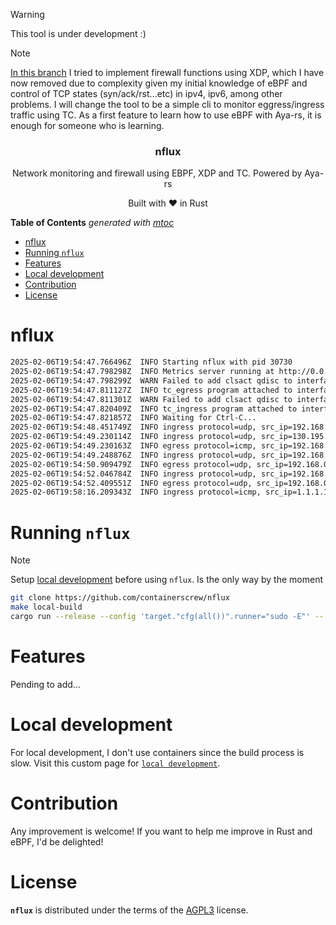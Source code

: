 > [!WARNING]
> This tool is under development :)

> [!NOTE]
> [In this branch](https://github.com/containerscrew/nflux/tree/old-20250206) I tried to implement firewall functions using XDP, which I have now removed due to complexity given my initial knowledge of eBPF and control of TCP states (syn/ack/rst...etc) in ipv4, ipv6, among other problems. I will change the tool to be a simple cli to monitor eggress/ingress traffic using TC. As a first feature to learn how to use eBPF with Aya-rs, it is enough for someone who is learning.

<p align="center">
    <h3 align="center">nflux</h3>
    <p align="center">Network monitoring and firewall using EBPF, XDP and TC. Powered by Aya-rs</p>
    <p align="center">Built with ❤ in Rust</p>
</p>

<!-- START OF TOC !DO NOT EDIT THIS CONTENT MANUALLY-->
**Table of Contents**  *generated with [mtoc](https://github.com/containerscrew/mtoc)*
- [nflux](#nflux)
- [Running `nflux`](#running-nflux)
- [Features](#features)
- [Local development](#local-development)
- [Contribution](#contribution)
- [License](#license)
<!-- END OF TOC -->

# nflux

```bash
2025-02-06T19:54:47.766496Z  INFO Starting nflux with pid 30730
2025-02-06T19:54:47.798298Z  INFO Metrics server running at http://0.0.0.0:8080
2025-02-06T19:54:47.798299Z  WARN Failed to add clsact qdisc to interface enp0s20f0u4: Os { code: 17, kind: AlreadyExists, message: "File exists" }
2025-02-06T19:54:47.811127Z  INFO tc_egress program attached to interfaces: ["enp0s20f0u4"]
2025-02-06T19:54:47.811301Z  WARN Failed to add clsact qdisc to interface enp0s20f0u4: Os { code: 17, kind: AlreadyExists, message: "File exists" }
2025-02-06T19:54:47.820409Z  INFO tc_ingress program attached to interfaces: ["enp0s20f0u4"]
2025-02-06T19:54:47.821857Z  INFO Waiting for Ctrl-C...
2025-02-06T19:54:48.451749Z  INFO ingress protocol=udp, src_ip=192.168.0.17, dst_ip=192.168.0.255, src_port=43033, dst_port=15600
2025-02-06T19:54:49.230114Z  INFO ingress protocol=udp, src_ip=130.195.250.66, dst_ip=192.168.0.173, src_port=443, dst_port=53227
2025-02-06T19:54:49.230163Z  INFO egress protocol=icmp, src_ip=192.168.0.173, dst_ip=130.195.250.66, src_port=0, dst_port=0
2025-02-06T19:54:49.248876Z  INFO ingress protocol=udp, src_ip=192.168.0.25, dst_ip=224.0.0.251, src_port=5353, dst_port=5353
2025-02-06T19:54:50.909479Z  INFO egress protocol=udp, src_ip=192.168.0.173, dst_ip=212.166.132.192, src_port=50317, dst_port=53
2025-02-06T19:54:52.046784Z  INFO ingress protocol=udp, src_ip=192.168.0.13, dst_ip=224.0.0.251, src_port=5353, dst_port=5353
2025-02-06T19:54:52.409551Z  INFO egress protocol=udp, src_ip=192.168.0.173, dst_ip=212.166.132.96, src_port=58047, dst_port=53
2025-02-06T19:58:16.209343Z  INFO ingress protocol=icmp, src_ip=1.1.1.1, dst_ip=192.168.0.173, src_port=0, dst_port=0
```

# Running `nflux`

> [!NOTE]
> Setup [local development](./docs/local_dev.md) before using `nflux`. Is the only way by the moment

```bash
git clone https://github.com/containerscrew/nflux
make local-build
cargo run --release --config 'target."cfg(all())".runner="sudo -E"' -- -l info -i interface
```

# Features

Pending to add...

# Local development

For local development, I don't use containers since the build process is slow. Visit this custom page for [`local development`](./docs/local_dev.md).

# Contribution

Any improvement is welcome! If you want to help me improve in Rust and eBPF, I'd be delighted!

# License

**`nflux`** is distributed under the terms of the [AGPL3](./LICENSE) license.
